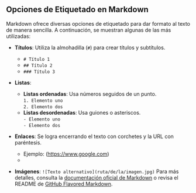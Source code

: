 ## Opciones de Etiquetado en Markdown

Markdown ofrece diversas opciones de etiquetado para dar formato al texto de manera sencilla. A continuación, se muestran algunas de las más utilizadas:

- **Títulos**: Utiliza la almohadilla (`#`) para crear títulos y subtítulos.
  - `# Título 1`
  - `## Título 2`
  - `### Título 3`

- **Listas**:
  - **Listas ordenadas**: Usa números seguidos de un punto.  
    `1. Elemento uno`  
    `2. Elemento dos`
  - **Listas desordenadas**: Usa guiones o asteriscos.  
    `- Elemento uno`  
    `- Elemento dos`
- **Enlaces**: Se logra encerrando el texto con corchetes y la URL con paréntesis.  
  - Ejemplo: (https://www.google.com)
  - 
- **Imágenes**: `![Texto alternativo](ruta/de/la/imagen.jpg)`
Para más detalles, consulta la [documentación oficial de Markdown](https://www.markdownguide.org/) o revisa el README de [GitHub Flavored Markdown](https://github.github.com/gfm/).
